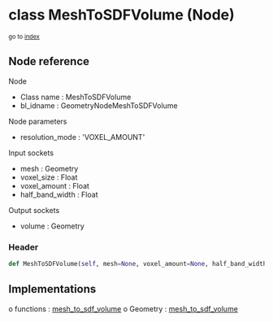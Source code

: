 # class MeshToSDFVolume (Node)

<sub>go to [index](/docs/index.md)</sub>

## Node reference

Node
 - Class name : MeshToSDFVolume
 - bl_idname : GeometryNodeMeshToSDFVolume

Node parameters
 - resolution_mode : 'VOXEL_AMOUNT'

Input sockets
 - mesh : Geometry
 - voxel_size : Float
 - voxel_amount : Float
 - half_band_width : Float

Output sockets
 - volume : Geometry

### Header

``` python
def MeshToSDFVolume(self, mesh=None, voxel_amount=None, half_band_width=None, voxel_size=None, resolution_mode='VOXEL_AMOUNT', node_label=None, node_color=None):
```

## Implementations

o functions : [mesh_to_sdf_volume](/docs/GeoNodes_classes/GLOBAL.md#mesh_to_sdf_volume)
o Geometry : [mesh_to_sdf_volume](/docs/GeoNodes_classes/Geometry.md#mesh_to_sdf_volume) 

